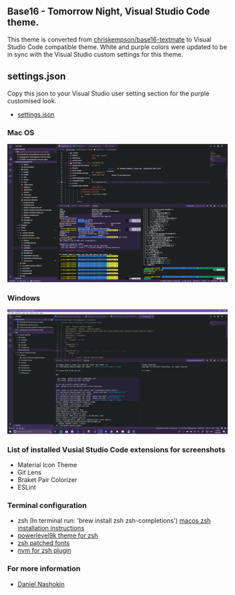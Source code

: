 ## Base16 - Tomorrow Night, Visual Studio Code theme.
This theme is converted from [chriskempson/base16-textmate](https://github.com/chriskempson/base16-textmate) to Visual Studio Code compatible theme. White and purple colors were updated to be in sync with the Visual Studio custom settings for this theme.

## settings.json
Copy this json to your Visual Studio user setting section for the purple customised look.
* [settings.json](https://github.com/nashokin/Base16-Tomorrow-Night/blob/master/settings.json)

### Mac OS
![Base16 Visual Studio Code mac](https://raw.githubusercontent.com/nashokin/Base16-Tomorrow-Night/master/Screenshot-mac.png)
### Windows
![Base16 Visual Studio Code windows](https://raw.githubusercontent.com/nashokin/Base16-Tomorrow-Night/master/Screenshot-windows.png)

### List of installed Vusial Studio Code extensions for screenshots
* Material Icon Theme
* Git Lens
* Braket Pair Colorizer
* ESLint

### Terminal configuration
* zsh (In terminal run: 'brew install zsh zsh-completions') [macos zsh installation instructions](http://sourabhbajaj.com/mac-setup/iTerm/zsh.html)
* [powerlevel9k theme for zsh](https://github.com/bhilburn/powerlevel9k)
* [zsh patched fonts](https://github.com/powerline/fonts)
* [nvm for zsh plugin](https://github.com/lukechilds/zsh-nvm)

### For more information
* [Daniel Nashokin](http://www.zyker.com.au)

